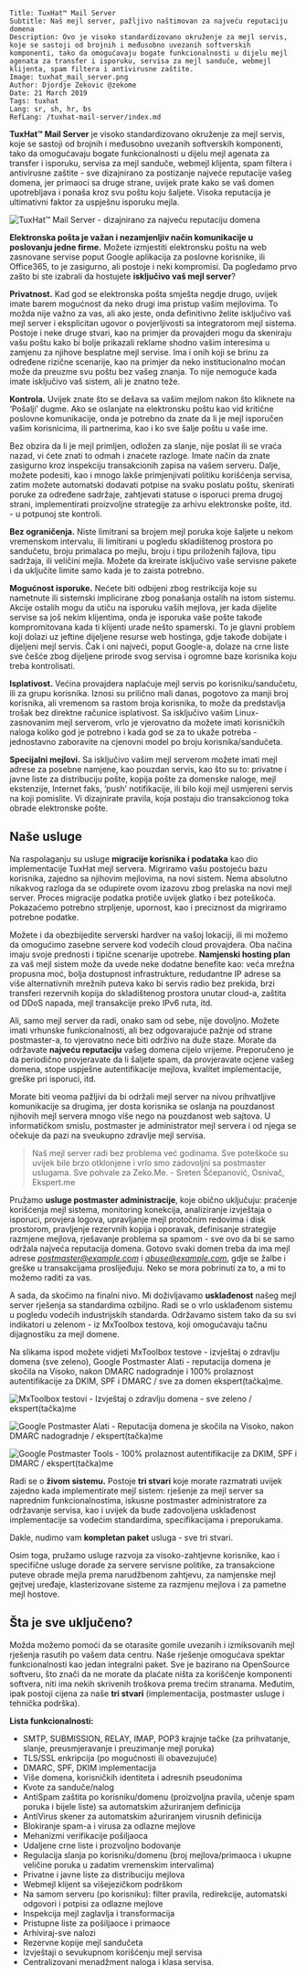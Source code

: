 ```.header
Title: TuxHat™ Mail Server
Subtitle: Naš mejl server, pažljivo naštimovan za najveću reputaciju domena
Description: Ovo je visoko standardizovano okruženje za mejl servis, koje se sastoji od brojnih i međusobno uvezanih softverskih komponenti, tako da omogućavaju bogate funkcionalnosti u dijelu mejl agenata za transfer i isporuku, servisa za mejl sanduče, webmejl klijenta, spam filtera i antivirusne zaštite.
Image: tuxhat_mail_server.png
Author: Djordje Zekovic @zekome
Date: 21 March 2019
Tags: tuxhat
Lang: sr, sh, hr, bs
RefLang: /tuxhat-mail-server/index.md
```

**TuxHat™ Mail Server** je visoko standardizovano okruženje za mejl servis, koje se sastoji od brojnih i međusobno uvezanih softverskih komponenti, tako da omogućavaju bogate funkcionalnosti u dijelu mejl agenata za transfer i isporuku, servisa za mejl sanduče, webmejl klijenta, spam filtera i antivirusne zaštite - sve dizajnirano za postizanje najveće reputacije vašeg domena, jer primaoci sa druge strane, uvijek prate kako se vaš domen upotrebljava i ponaša kroz svu poštu koju šaljete. Visoka reputacija je ultimativni faktor za uspješnu isporuku mejla.

![TuxHat™ Mail Server - dizajnirano za najveću reputaciju domena](tuxhat_mail_server.png)

**Elektronska pošta je važan i nezamjenljiv način komunikacije u poslovanju jedne firme.** Možete izmjestiti elektronsku poštu na web zasnovane servise poput Google aplikacija za poslovne korisnike, ili Office365, to je zasigurno, ali postoje i neki kompromisi. Da pogledamo prvo zašto bi ste izabrali da hostujete **isključivo vaš mejl server**?

**Privatnost.**  Kad god se elektronska pošta smješta negdje drugo, uvijek imate barem mogućnost da neko drugi ima pristup vašim mejlovima. To možda nije važno za vas, ali ako jeste, onda definitivno želite isključivo vaš mejl server i eksplicitan ugovor o povjerljivosti sa integratorom mejl sistema. Postoje i neke druge stvari,  kao na primjer da provajderi mogu da skeniraju vašu poštu kako bi bolje prikazali reklame shodno vašim interesima u zamjenu za njihove besplatne mejl servise. Ima i onih koji se brinu za određene rizične scenarije, kao na primjer da neko institucionalno moćan može da preuzme svu poštu bez vašeg znanja. To nije nemoguće kada imate isključivo vaš sistem, ali je znatno teže.

**Kontrola.** Uvijek znate što se dešava sa vašim mejlom nakon što kliknete na ‘Pošalji’ dugme. Ako se oslanjate na elektronsku poštu kao vid kritične poslovne komunikacije, onda je potrebno da znate da li je mejl isporučen vašim korisnicima, ili partnerima, kao i ko sve šalje poštu u vaše ime. 

Bez obzira da li je mejl primljen, odložen za slanje, nije poslat ili se vraća nazad, vi ćete znati to odmah i znaćete razloge. Imate način da znate zasigurno kroz inspekciju transakcionih zapisa na vašem serveru. Dalje, možete podesiti, kao i mnogo lakše primjenjivati politiku korišćenja servisa, zatim možete automatski dodavati potpise na svaku poslatu poštu, skenirati poruke za određene sadržaje, zahtjevati statuse o isporuci prema drugoj strani, implementirati proizvoljne strategije za arhivu elektronske pošte, itd. - u potpunoj ste kontroli.

**Bez ograničenja.** Niste limitrani sa brojem mejl poruka koje šaljete u nekom vremenskom intervalu, ili limitirani u pogledu  skladištenog prostora po sandučetu, broju primalaca po mejlu, broju i tipu priloženih fajlova, tipu sadržaja, ili veličini mejla. Možete da kreirate isključivo vaše servisne pakete i da uključite limite samo kada je to zaista potrebno.

**Mogućnost isporuke.** Nećete biti odbijeni zbog restrikcija koje su nametnute ili sistemski implicirane zbog ponašanja ostalih na istom sistemu. Akcije ostalih mogu da utiču na isporuku vaših mejlova, jer kada dijelite servise sa još nekim klijentima, onda je isporuka vaše pošte takođe kompromitovana kada ti klijenti urade nešto spamerski. To je glavni problem koji dolazi uz jeftine dijeljene resurse web hostinga, gdje takođe dobijate i dijeljeni mejl servis. Čak i oni najveći, poput Google-a, dolaze na crne liste sve češće zbog dijeljene prirode svog servisa i ogromne baze korisnika koju treba kontrolisati.

**Isplativost.** Većina provajdera naplaćuje mejl servis po korisniku/sandučetu, ili za grupu korisnika. Iznosi su prilično mali danas, pogotovo za manji broj korisnika, ali vremenom sa rastom broja korisnika, to može da predstavlja trošak bez direktne računice isplativost. Sa isključivo vašim Linux-zasnovanim mejl serverom, vrlo je vjerovatno da možete imati korisničkih naloga koliko god je potrebno i kada god se za to ukaže potreba - jednostavno zaboravite na cjenovni model po broju korisnika/sandučeta.  

**Specijalni mejlovi.** Sa isključivo vašim mejl serverom možete imati mejl adrese za posebne namjene, kao pouzdan servis, kao što su to: privatne i javne liste za distribuciju pošte, kopija pošte za domenske naloge, mejl ekstenzije, Internet faks, ‘push’ notifikacije, ili bilo koji mejl usmjereni servis na koji pomislite. Vi dizajnirate pravila, koja postaju dio transakcionog toka obrade elektronske pošte.


## Naše usluge

Na raspolaganju su usluge **migracije korisnika i podataka** kao dio implementacije TuxHat mejl servera. Migriramo vašu postojeću bazu korisnika, zajedno sa njihovim mejlovima, na novi sistem. Nema absolutno nikakvog razloga da se odupirete ovom izazovu zbog prelaska na novi mejl server. Proces migracije podatka protiče uvijek glatko i bez poteškoća. Pokazaćemo potrebno strpljenje,  upornost, kao i preciznost da migriramo potrebne podatke. 

Možete i da obezbijedite serverski hardver na vašoj lokaciji, ili mi možemo da omogućimo zasebne servere kod vodećih cloud provajdera. Oba načina imaju svoje prednosti i tipične scenarije upotrebe. **Namjenski hosting plan** za vaš mejl sistem može da uvede neke dodatne benefite kao:  veća mrežna propusna moć, bolja dostupnost infrastrukture, redudantne IP adrese sa više alternativnih mrežnih puteva kako bi servis radio bez prekida, brzi transferi rezervnih kopija do skladištenog prostora unutar cloud-a, zaštita od DDoS napada, mejl transakcije preko IPv6 ruta, itd.

Ali, samo mejl server da radi, onako sam od sebe, nije dovoljno.
Možete imati vrhunske funkcionalnosti, ali bez odgovarajuće pažnje od strane postmaster-a, to vjerovatno neće biti održivo na duže staze. Morate da održavate **najveću reputaciju** vašeg domena cijelo vrijeme. Preporučeno je da periodično provjeravate da li šaljete spam, da provjeravate ocjene vašeg domena, stope uspješne autentifikacije mejlova, kvalitet implementacije, greške pri isporuci, itd.

Morate biti veoma pažljivi da bi održali mejl server na nivou prihvatljive komunikacije sa drugima, jer dosta korisnika se oslanja na pouzdanost njihovih mejl servera mnogo više nego na pouzdanost web sajtova. U informatičkom smislu, postmaster je administrator mejl servera i od njega se očekuje da pazi na sveukupno zdravlje mejl servisa.

> Naš mejl server radi bez problema već godinama. Sve poteškoće su uvijek bile brzo otklonjene i vrlo smo zadovoljni sa postmaster uslugama. Sve pohvale za Zeko.Me. - Sreten Šćepanović, Osnivač, Ekspert.me

Pružamo **usluge postmaster administracije**, koje obično uključuju: praćenje korišćenja mejl sistema, monitoring konekcija, analiziranje izvještaja o isporuci, provjera logova, upravljanje mejl protočnim redovima i disk prostorom, pravljenje rezervnih kopija i oporavak, definisanje strategije razmjene mejlova, rješavanje problema sa spamom - sve ovo da bi se samo održala najveća reputacija domena. Gotovo svaki domen treba da ima mejl adrese *postmaster@example.com* i *abuse@example.com*, gdje se žalbe i greške u transakcijama proslijeđuju. Neko se mora pobrinuti za to, a mi to možemo raditi za vas. 

A sada, da skočimo na finalni nivo. Mi doživljavamo **usklađenost** našeg mejl server rješenja sa standardima ozbiljno. Radi se o vrlo usklađenom sistemu u pogledu vodećih industrijskih standarda. Održavamo sistem tako da su svi indikatori u zelenom - iz MxToolbox testova, koji omogućavaju tačnu dijagnostiku za mejl domene.

Na slikama ispod možete vidjeti MxToolbox testove - izvještaj o zdravlju domena (sve zeleno), Google Postmaster Alati - reputacija domena je skočila na Visoko, nakon DMARC nadogradnje i 100% prolaznost autentifikacije za DKIM, SPF i DMARC / sve za domen ekspert(tačka)me.

![MxToolbox testovi - Izvještaj o zdravlju domena - sve zeleno / ekspert(tačka)me](mxtoolbox_tests_ekspert_me.png)

![Google Postmaster Alati - Reputacija domena je skočila na Visoko, nakon DMARC nadogradnje / ekspert(tačka)me](domain_reputation_after_dmarc.png)

![Google Postmaster Tools - 100% prolaznost autentifikacije za DKIM, SPF i DMARC / ekspert(tačka)me](authentication_rate_after_dmarc.png)

Radi se o **živom sistemu.** Postoje **tri stvari** koje morate razmatrati uvijek zajedno kada implementirate mejl sistem: rješenje za mejl server sa naprednim funkcionalnostima, iskusne postmaster administratore za održavanje servisa, kao i uvijek da bude zadovoljena usklađenost implementacije sa vodećim standardima, specifikacijama i preporukama. 

Dakle, nudimo vam **kompletan paket** usluga - sve tri stvari.

Osim toga, pružamo usluge razvoja za visoko-zahtjevne korisnike, kao i specifične usluge dorade za servere servisne politike, za transakcione puteve obrade mejla prema narudžbenom zahtjevu, za namjenske mejl gejtvej uređaje, klasterizovane sisteme za razmjenu mejlova i  za pametne mejl hostove.  

## Šta je sve uključeno?

Možda možemo pomoći da se otarasite gomile uvezanih i izmiksovanih mejl rješenja rasutih po vašem data centru. Naše rješenje omogućava spektar funkcionalnosti kao jedan integralni paket. Sve je bazirano na OpenSource softveru, što znači da ne morate da plaćate ništa za korišćenje komponenti softvera, niti ima nekih skrivenih troškova prema trećim stranama. Međutim, ipak postoji cijena za naše **tri stvari** (implementacija, postmaster usluge i tehnička podrška).

**Lista funkcionalnosti:**

- SMTP, SUBMISSION, RELAY, IMAP, POP3 krajnje tačke (za prihvatanje, slanje, preusmjeravanje i preuzimanje mejl poruka)
- TLS/SSL enkripcija (po mogućnosti ili obavezujuće)
- DMARC, SPF, DKIM implementacija
- Više domena, korisničkih identiteta i adresnih pseudonima
- Kvote za sanduče/nalog
- AntiSpam zaštita po korisniku/domenu (proizvoljna pravila, učenje spam poruka i bijele liste) sa automatskim ažuriranjem definicija
- AntiVirus skener za automatskim ažuriranjem virusnih definicija
- Blokiranje spam-a i virusa za odlazne mejlove
- Mehanizmi verifikacije pošiljaoca
- Udaljene crne liste i prozvoljno bodovanje
- Regulacija slanja po korisniku/domenu (broj mejlova/primaoca i ukupne veličine poruka u zadatim vremenskim intervalima)
- Privatne i javne liste za distribuciju mejlova
- Webmejl klijent sa višejezičkom podrškom
- Na samom serveru (po korisniku): filter pravila, redirekcije, automatski odgovori i potpisi za odlazne mejlove
- Inspekcija mejl zaglavlja i transformacija
- Pristupne liste za pošiljaoce i primaoce
- Arhiviraj-sve nalozi
- Rezervne kopije mejl sandučeta
- Izvještaji o sevukupnom korišćenju mejl servisa
- Centralizovani menadžment naloga i klasa servisa.
